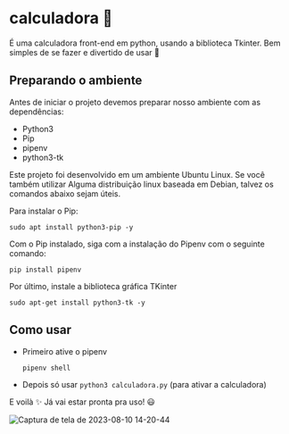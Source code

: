 # calculadora 🧮

É uma calculadora front-end em python, usando a biblioteca Tkinter. Bem simples de se fazer e divertido de usar 🤩

## Preparando o ambiente

Antes de iniciar o projeto devemos preparar nosso ambiente com as dependências:
 - Python3
 - Pip
 - pipenv
 - python3-tk

Este projeto foi desenvolvido em um ambiente Ubuntu Linux. Se você também utilizar Alguma distribuição linux baseada em Debian, talvez os comandos abaixo sejam úteis.

Para instalar o Pip:

   `sudo apt install python3-pip -y`

 Com o Pip instalado, siga com a instalação do Pipenv com o seguinte comando:

   `pip install pipenv`

Por último, instale a biblioteca gráfica TKinter

  `sudo apt-get install python3-tk -y`


## Como usar

- Primeiro ative o pipenv

  `pipenv shell`

- Depois só usar `python3 calculadora.py` (para ativar a calculadora)

E voilà ✨ Já vai estar pronta pra uso! 😃

![Captura de tela de 2023-08-10 14-20-44](https://github.com/Julioc10/calculadora/assets/69183396/301d68ff-28dc-4db8-abea-1955de4272a3)
